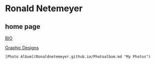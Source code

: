 # Ronald Netemeyer
## home page
[BIO](Ronaldnetemeyer.github.io/bio.md "to my bio")

  [Graphic Designs](Ronaldnetemeyer.github.io/Topic.md "My designs")
  
    [Photo Album](Ronaldnetemeyer.github.io/Photoalbum.md "My Photos")
